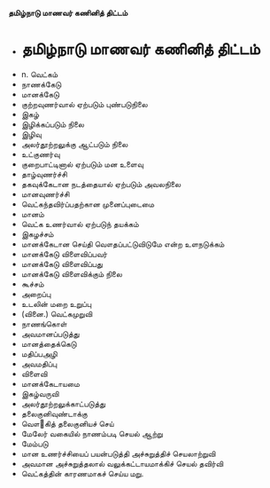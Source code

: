 **தமிழ்நாடு மாணவர் கணினித் திட்டம்**
- # தமிழ்நாடு மாணவர் கணினித் திட்டம்
- n. வெட்கம்
- நாணக்கேடு
- மானக்கேடு
- குற்றவுணர்வால் ஏற்படும் புண்படுநிலை
- இகழ்
- இழிக்கப்படும் நிலை
- இழிவு
- அலர்தூற்றலுக்கு ஆட்படும் நிலை
- உட்குணர்வு
- குறைபாட்டினால் ஏற்படும் மன உளைவு
- தாழ்வுணர்ச்சி
- தகவுக்கேடான நடத்தையால் ஏற்படும் அவலநிலை
- மானவுணர்ச்சி
- வெட்கந்தவிர்ப்பதற்கான முனைப்புடைமை
- மானம்
- வெட்க உணர்வால் ஏற்படுந் தயக்கம்
- இகழச்சம்
- மானக்கேடான செய்தி வௌதப்பட்டுவிடுமே என்ற உளநடுக்கம்
- மானக்கேடு விளைவிப்பவர்
- மானக்கேடு விளைவிப்பது
- மானக்கேடு விளைவிக்கும் நிலை
- கூச்சம்
- அறைப்பு
- உடலின் மறை உறுப்பு
- (வினை.) வெட்கமுறுவி
- நாணங்கொள்
- அவமானப்படுத்து
- மானத்தைக்கெடு
- மதிப்பஅழி
- அவமதிப்பு
- விளைவி
- மானக்கேடாயமை
- இகழ்வருவி
- அலர்தூற்றலுக்காட்படுத்து
- தலைகுனிவுண்டாக்கு
- வௌ஢கித் தலைகுனியச் செய்
- மேலேர் வகையில் நாணம்படி செயல் ஆற்று
- மேம்படு
- மான உணர்ச்சியைப் பயன்படுத்தி அச்சுறுத்திச் செயலாற்றுவி
- அவமான அச்சுறுத்தலால் வலுக்கட்டாயமாக்கிச் செயல் தவிர்வி
- வெட்கத்தின் காரணமாகச் செய்ய மறு.

